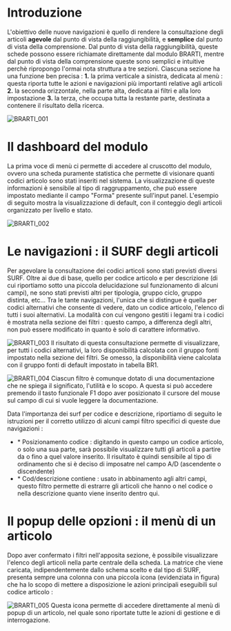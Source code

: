 # Introduzione

L'obiettivo delle nuove navigazioni è quello di rendere la consultazione degli articoli __agevole__ dal punto di vista della raggiungibilità, e __semplice__ dal punto di vista della comprensione.
Dal punto di vista della raggiungibilità, queste schede possono essere richiamate direttamente dal modulo BRARTI, mentre dal punto di vista della comprensione queste sono semplici e intuitive perchè ripropongo l'ormai nota struttura a tre sezioni.
Ciascuna sezione ha una funzione ben precisa : 
**1.** la prima verticale a sinistra, dedicata al menù :  questa riporta tutte le azioni e navigazioni più importanti relative agli articoli
**2.** la seconda orizzontale, nella parte alta, dedicata ai filtri e alla loro impostazione
**3.** la terza, che occupa tutta la restante parte, destinata a contenere il risultato della ricerca.


![BRARTI_001](http://doc.smeup.com/immagini/MBDOC_OPE-BRARTI_01/BRARTI_001.png)
# Il dashboard del modulo

La prima voce di menù ci permette di accedere al cruscotto del modulo, ovvero una scheda puramente statistica che permette di visionare quanti codici articolo sono stati inseriti nel sistema.
La visualizzazione di queste informazioni è sensibile al tipo di raggruppamento, che può essere impostato mediante il campo "Forma" presente sull'input panel.
L'esempio di seguito mostra la visualizzazione di default, con il conteggio degli articoli organizzato per livello e stato.

![BRARTI_002](http://doc.smeup.com/immagini/MBDOC_OPE-BRARTI_01/BRARTI_002.png)
# Le navigazioni :  il SURF degli articoli

Per agevolare la consultazione dei codici articoli sono stati previsti diversi SURF. Oltre ai due di base, quello per codice articolo e per descrizione (di cui riportiamo sotto una piccola delucidazione sul funzionamento di alcuni campi), ne sono stati previsti altri per tipologia, gruppo ciclo, gruppo distinta, etc...
Tra le tante navigazioni, l'unica che si distingue è quella per  codici alternativi che consente di vedere, dato un codice articolo, l'elenco di tutti i suoi alternativi.
La modalità con cui vengono gestiti i legami tra i codici è mostrata nella sezione dei filtri :  questo campo, a differenza degli altri, non può essere modificato in quanto è solo di carattere informativo.

![BRARTI_003](http://doc.smeup.com/immagini/MBDOC_OPE-BRARTI_01/BRARTI_003.png)
Il risultato di questa consultazione permette di visualizzare, per tutti i codici alternativi, la loro disponibilità calcolata con il gruppo fonti impostato nella sezione dei filtri. Se omesso, la disponibilità viene calcolata con il gruppo fonti di default impostato in tabella BR1.

![BRARTI_004](http://doc.smeup.com/immagini/MBDOC_OPE-BRARTI_01/BRARTI_004.png)
Ciascun filtro è comunque dotato di una documentazione che ne spiega il significato, l'utilità e lo scopo.
A questa si può accedere premendo il tasto funzionale F1 dopo aver posizionato il cursore del mouse sul campo di cui si vuole leggere la documentazione.

Data l'importanza dei surf per codice e descrizione, riportiamo di seguito le istruzioni per il corretto utilizzo di alcuni campi filtro specifici di queste due navigazioni : 
- \* Posizionamento codice :  digitando in questo campo un codice articolo, o solo una sua parte, sarà possibile visualizzare tutti gli articoli a partire da o fino a quel valore inserito.
   Il risultato è quindi sensibile al tipo di ordinamento che si è deciso di imposatre nel campo A/D (ascendente o discendente)
- \* Cod/descrizione contiene :  usato in abbinamento agli altri campi, questo filtro permette di estrarre gli articoli che hanno o nel codice o nella descrizione quanto viene inserito dentro qui.

# Il popup delle opzioni :  il menù di un articolo

Dopo aver confermato i filtri nell'apposita sezione, è possibile visualizzare l'elenco degli articoli nella parte centrale della scheda. La matrice che viene caricata, indipendentemente dallo schema scelto e dal tipo di SURF, presenta sempre una colonna con una piccola icona (evidenziata in figura) che ha lo scopo di mettere a disposizione le azioni principali eseguibili sul codice articolo : 

![BRARTI_005](http://doc.smeup.com/immagini/MBDOC_OPE-BRARTI_01/BRARTI_005.png)
Questa icona permette di accedere direttamente al menù di popup di un articolo, nel quale sono riportate tutte le azioni di gestione e di interrogazione.
